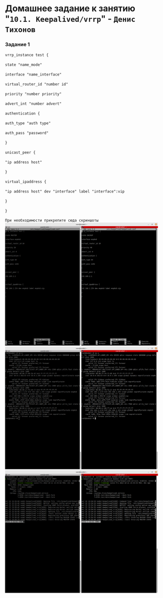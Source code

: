 # Домашнее задание к занятию "`10.1. Keepalived/vrrp`" - `Денис Тихонов`


### Задание 1

```
vrrp_instance test {

state "name_mode"

interface "name_interface"

virtual_router_id "number id"

priority "number priority"

advert_int "number advert"

authentication {

auth_type "auth type"

auth_pass "password"

}

unicast_peer {

"ip address host"

}

virtual_ipaddress {

"ip address host" dev "interface" label "interface":vip

}

}

```

`При необходимости прикрепитe сюда скриншоты`
![скриншот 1](1.png)
![скриншот 2](2.png)
![скриншот 3](3.png)





